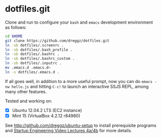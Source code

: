dotfiles.git
============
Clone and run to configure your `bash` and `emacs` development environment as follows:

```sh
cd $HOME
git clone https://github.com/dreggz/dotfiles.git
ln -sb dotfiles/.screenrc .
ln -sb dotfiles/.bash_profile .
ln -sb dotfiles/.bashrc .
ln -sb dotfiles/.bashrc_custom .
ln -sb dotfiles/.inputrc .
mv .emacs.d .emacs.d~
ln -s dotfiles/.emacs.d .
```
If all goes well, in addition to a more useful prompt, now you can
do `emacs -nw hello.js` and hitting `C-c!` to launch an interactive SSJS
REPL, among many other features.  

Tested and working on:
- [x] Ubuntu 12.04.2 LTS (EC2 instance)
- [x] Mint 15 (VirtualBox 4.2.12 r84980)  

See http://github.com/dreggz/ubuntu-setup to install prerequisite
programs and [Startup Engineering Video Lectures 4a/4b](https://class.coursera.org/startup-001/lecture/index) for more details.
